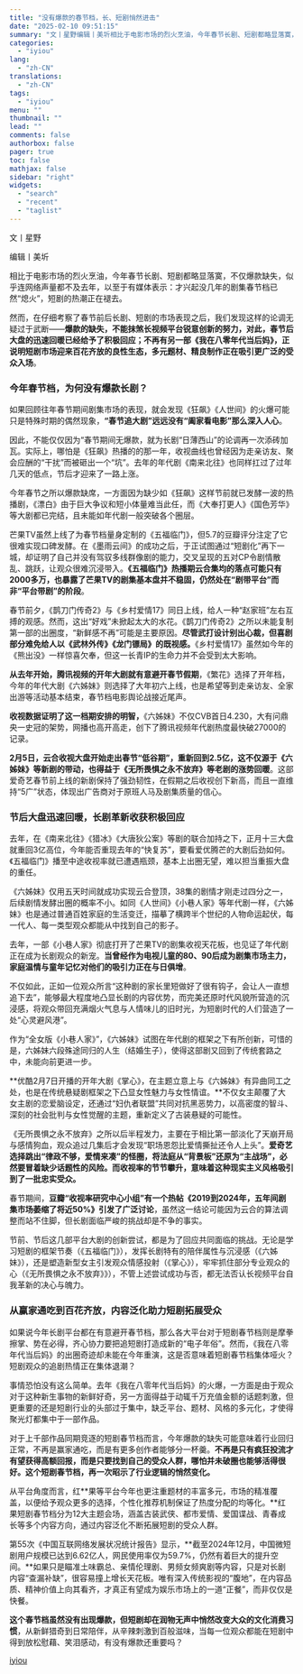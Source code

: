 ```yaml
---
title: "没有爆款的春节档，长、短剧悄然进击"
date: "2025-02-10 09:51:15"
summary: "文丨星野编辑丨美圻相比于电影市场的烈火烹油，今年春节长剧、短剧都略显落寞，不仅爆款缺失，似乎连网络声..."
categories:
  - "iyiou"
lang:
  - "zh-CN"
translations:
  - "zh-CN"
tags:
  - "iyiou"
menu: ""
thumbnail: ""
lead: ""
comments: false
authorbox: false
pager: true
toc: false
mathjax: false
sidebar: "right"
widgets:
  - "search"
  - "recent"
  - "taglist"
---
```


文丨星野

编辑丨美圻

相比于电影市场的烈火烹油，今年春节长剧、短剧都略显落寞，不仅爆款缺失，似乎连网络声量都不及去年，以至于有媒体表示：才兴起没几年的剧集春节档已然“熄火”，短剧的热潮正在褪去。

然而，在仔细考察了春节前后长剧、短剧的市场表现之后，我们发现这样的论调无疑过于武断——**爆款的缺失，不能抹煞长视频平台锐意创新的努力，对此，春节后大盘的迅速回暖已经给予了积极回应；不再有另一部《我在八零年代当后妈》，正说明短剧市场迎来百花齐放的良性生态，多元题材、精良制作正在吸引更广泛的受众入场**。

### **今年春节档，为何没有爆款长剧？**

如果回顾往年春节期间剧集市场的表现，就会发现《狂飙》《人世间》的火爆可能只是特殊时期的偶然现象，**“春节追大剧”远远没有“阖家看电影”那么深入人心**。

因此，不能仅仅因为“春节期间无爆款，就为长剧“日薄西山”的论调再一次添砖加瓦。实际上，哪怕是《狂飙》热播的的那一年，收视曲线也曾经因为走亲访友、聚会应酬的“干扰”而被砸出一个“坑”。去年的年代剧《南来北往》也同样扛过了过年几天的低点，节后才迎来了一路上涨。

今年春节之所以爆款缺席，一方面因为缺少如《狂飙》这样节前就已发酵一波的热播剧，《漂白》由于巨大争议和短小体量难当此任，而《大奉打更人》《国色芳华》等大剧都已完结，且未能如年代剧一般突破各个圈层。

芒果TV虽然上线了为春节档量身定制的《五福临门》，但5.7的豆瓣评分注定了它很难实现口碑发酵。在《墨雨云间》的成功之后，于正试图通过“短剧化”再下一城，却证明了自己并没有驾驭多线群像剧的能力，交叉呈现的五对CP令剧情散乱、跳跃，让观众很难沉浸带入。**《五福临门》热播期云合集均的落点可能只有2000多万，也暴露了芒果TV的剧集基本盘并不稳固，仍然处在“剧带平台”而非“平台带剧”的阶段**。

春节前夕，《鹊刀门传奇2》与《乡村爱情17》同日上线，给人一种“赵家班”左右互搏的观感。然而，这出“好戏”未掀起太大的水花。《鹊刀门传奇2》之所以未能复制第一部的出圈度，“新鲜感不再”可能是主要原因。**尽管武打设计别出心裁，但喜剧部分难免给人以《武林外传》《龙门镖局》的既视感。**《乡村爱情17》虽然如今年的《熊出没》一样惊喜欠奉，但这一长青IP的生命力并不会受到太大影响。

**从去年开始，腾讯视频的开年大剧就有意避开春节假期**，《繁花》选择了开年档，今年的年代大剧《六姊妹》则选择了大年初六上线，也是希望等到走亲访友、全家出游等活动基本结束，春节档电影舆论战接近尾声。

**收视数据证明了这一档期安排的明智，**《六姊妹》不仅CVB首日4.230，大有问鼎央一史冠的架势，网播也高开高走，创下了腾讯视频年代剧热度最快破27000的记录。

**2月5日，云合收视大盘开始走出春节“低谷期”，重新回到2.5亿，这不仅源于《六姊妹》等新剧的带动，也得益于《无所畏惧之永不放弃》等老剧的涨势回暖**。这部爱奇艺春节前上线的新剧保持了强劲韧性，在假期之后收视创下新高，而且一直维持“5广”状态，体现出广告商对于原班人马及剧集质量的信心。

### **节后大盘迅速回暖，长剧革新收获积极回应**

去年，在《南来北往》《猎冰》《大唐狄公案》等剧的联合加持之下，正月十三大盘就重回3亿高位，今年能否重现去年的“快复苏”，要看爱优腾芒的大剧后劲如何。《五福临门》播至中途收视率就已遭遇瓶颈，基本上出圈无望，难以担当重振大盘的重任。

《六姊妹》仅用五天时间就成功实现云合登顶，38集的剧情才刚走过四分之一，后续剧情发酵出圈的概率不小。如同《人世间》《小巷人家》等年代剧一样，《六姊妹》也是通过普通百姓家庭的生活变迁，描摹了横跨半个世纪的人物命运起伏，每一代人、每一类型观众都能从中找到自己的影子。

去年，一部《小巷人家》彻底打开了芒果TV的剧集收视天花板，也见证了年代剧正在成为长剧观众的新宠。**当曾经作为电视儿童的80、90后成为剧集市场主力，家庭温情与童年记忆对他们的吸引力正在与日俱增**。

不仅如此，正如一位观众所言“这种剧的家长里短做好了很有钩子，会让人一直想追下去”，能够最大程度地凸显长剧的内容优势，而完美还原时代风貌所营造的沉浸感，将观众带回充满烟火气息与人情味儿的旧时光，为短剧时代的人们营造了一处“心灵避风港”。

作为“全女版《小巷人家》”，《六姊妹》试图在年代剧的框架之下有所创新，可惜的是，六姊妹六段殊途同归的人生（结婚生子），使得这部剧又回到了传统套路之中，未能向前更进一步。

**优酷2月7日开播的开年大剧《掌心》，在主题立意上与《六姊妹》有异曲同工之处，也是在传统悬疑剧框架之下凸显女性魅力与女性情谊。**不仅女主颠覆了大女主剧的恋爱脑设定，还通过“妇仇者联盟”共同对抗黑恶势力，以高密度的智斗、深刻的社会批判与女性觉醒的主题，重新定义了古装悬疑的可能性。

《无所畏惧之永不放弃》之所以后半程发力，主要在于相比第一部淡化了天崩开局与感情狗血，观众追过几集后才会发现“职场恩怨比爱情撕扯还令人上头”。**爱奇艺选择跳出“律政不够，爱情来凑”的怪圈，将法庭从“背景板”还原为“主战场”，必然要冒着缺少话题性的风险。而收视率的节节攀升，意味着这种现实主义风格吸引到了一批忠实受众。**

春节期间，**豆瓣“收视率研究中心小组”有一个热帖《2019到2024年，五年间剧集市场萎缩了将近50%》引发了广泛讨论**，虽然这一结论可能因为云合的算法调整而站不住脚，但长剧面临严峻的挑战却是不争的事实。

节前、节后这几部平台大剧的创新尝试，都是为了回应共同面临的挑战。无论是学习短剧的框架节奏（《五福临门》），发挥长剧特有的陪伴属性与沉浸感（《六姊妹》），还是塑造新型女主引发观众情感投射（《掌心》），牢牢抓住部分专业观众的心（《无所畏惧之永不放弃》》），不管上述尝试成功与否，都无法否认长视频平台自我革新的决心与魄力。

### **从赢家通吃到百花齐放，内容泛化助力短剧拓展受众**

如果说今年长剧平台都在有意避开春节档，那么各大平台对于短剧春节档则是摩拳擦掌、势在必得，齐心协力要把追短剧打造成新的“电子年俗”。然而，《我在八零年代当后妈》的出圈奇迹却未能在今年重演，这是否意味着短剧春节档集体哑火？短剧观众的追剧热情正在集体退潮？

事情恐怕没有这么简单。去年《我在八零年代当后妈》的火爆，一方面是由于观众对于这种新生事物的新鲜好奇，另一方面得益于动辄千万充值金额的话题刺激，但更重要的还是短剧行业的头部过于集中，缺乏平台、题材、风格的多元化，才使得聚光灯都集中于一部作品。

对于上千部作品同期竞逐的短剧春节档而言，今年爆款的缺失可能意味着行业回归正常，不再是赢家通吃，而是有更多创作者能够分一杯羹。**不再是只有疯狂投流才有望获得高额回报，而是只要找到自己的受众人群，哪怕并未破圈也能够活得很好。这个短剧春节档，再一次昭示了行业逻辑的悄然变化。**

从平台角度而言，红**果等平台今年也更注重题材的丰富多元，市场的精准覆盖，以便给予观众更多的选择，个性化推荐机制保证了热度分配的均等化。**红果短剧春节档分为12大主题会场，涵盖古装武侠、都市爱情、爱国谍战、青春成长等多个内容方向，通过内容泛化不断拓展短剧的受众人群。

第55次《中国互联网络发展状况统计报告》显示，**截至2024年12月，中国微短剧用户规模已达到6.62亿人，网民使用率仅为59.7%，仍然有着巨大的提升空间。**如果只是瞄准土味霸总、亲情伦理剧、男频女频爽剧等内容，只是对长剧内容“查漏补缺”，很容易撞上增长天花板。唯有深入传统影视的“腹地”，在内容品质、精神价值上向其看齐，才真正有望成为娱乐市场上的一道“正餐”，而非仅仅是快餐。

**这个春节档虽然没有出现爆款，但短剧却在润物无声中悄然改变大众的文化消费习惯**，从新鲜猎奇到日常陪伴，从辛辣刺激到百般滋味，当每一位观众都能在短剧中得到放松慰藉、笑泪感动，有没有爆款还重要吗？

[iyiou](https://www.iyiou.com/news/202502101089800)

